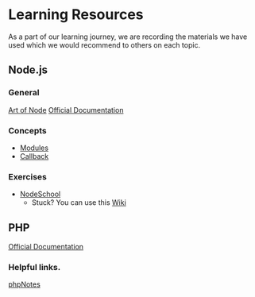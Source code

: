# Learning Resources
As a part of our learning journey, we are recording the materials we have used which we would recommend to others on each topic.



## Node.js
### General
[Art of Node](https://github.com/maxogden/art-of-node#callbacks)
[Official Documentation](https://nodejs.org/api/)

### Concepts
- [Modules](http://darrenderidder.github.io/talks/ModulePatterns/#/)
- [Callback](https://github.com/maxogden/art-of-node#callbacks)
### Exercises
- [NodeSchool](nodeschool.io)
  - Stuck? You can use this [Wiki](https://github.com/Rafase282/My-FreeCodeCamp-Code/wiki#nodejs-and-expressjs)



## PHP
[Official Documentation](http://php.net/docs.php)

### Helpful links.
[phpNotes](http://csalmeida.com/demos/phpnotes/)
